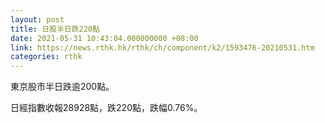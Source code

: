 ```yaml
---
layout: post
title: 日股半日跌220點
date: 2021-05-31 10:43:04.000000000 +08:00
link: https://news.rthk.hk/rthk/ch/component/k2/1593476-20210531.htm
categories: rthk
---
```


東京股市半日跌逾200點。

日經指數收報28928點，跌220點，跌幅0.76%。
